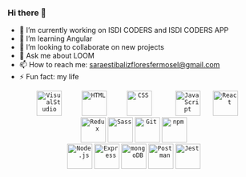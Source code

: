 ### Hi there 👋

- 🔭 I’m currently working on ISDI CODERS and ISDI CODERS APP
- 🌱 I’m learning Angular
- 👯 I’m looking to collaborate on new projects
- 💬 Ask me about LOOM
- 📫 How to reach me: saraestibalizfloresfermosel@gmail.com
- ⚡ Fun fact: my life

<div align="center">
			<code>  <img height="50" src="https://user-images.githubusercontent.com/25181517/182618272-390ab138-7b29-44a0-85a2-62633957d815.png" alt="VisualStudio" title="VisualStudio" />   </code>
			<code>  <img height="50" src="https://user-images.githubusercontent.com/25181517/117447535-f00a3a00-af3d-11eb-89bf-45aaf56dbaf1.png" alt="HTML" title="HTML" />   </code>
		<code>  <img height="50" src="https://user-images.githubusercontent.com/25181517/183898674-75a4a1b1-f960-4ea9-abcb-637170a00a75.png" alt="CSS" title="CSS" />   </code>
		<code>   <img height="50" src="https://user-images.githubusercontent.com/25181517/117447155-6a868a00-af3d-11eb-9cfe-245df15c9f3f.png" alt="JavaScript" title="JavaScript" />   </code>
		<code><img height="50" src="https://user-images.githubusercontent.com/25181517/183897015-94a058a6-b86e-4e42-a37f-bf92061753e5.png" alt="React" title="React" /></code>
	</div>
	<div align="center">
		<code><img height="50" src="https://digital55.com/wp-content/uploads/2022/01/Cuando_y_por_que_debo_usar_redux_en_mis_proyectos_frontend.jpg" alt="Redux" title="Redux" /></code>
		<code><img height="50" src="https://user-images.githubusercontent.com/25181517/183577242-5081ea3b-7a3c-419b-9b81-014bf32e2e69.png" alt="Sass" title="Sass" /></code>
		<code><img height="50" src="https://user-images.githubusercontent.com/25181517/117364277-fc4eb280-aebd-11eb-8769-a3583c6a2037.png" alt="Git" title="Git" /></code>
		<code><img height="50" src="https://user-images.githubusercontent.com/25181517/121401671-49102800-c959-11eb-9f6f-74d49a5e1774.png" alt="npm" title="npm" /></code>
	</div>
	<div align="center">
		<code><img height="50" src="https://user-images.githubusercontent.com/25181517/183568594-85e280a7-0d7e-4d1a-9028-c8c2209e073c.png" alt="Node.js" title="Node.js" /></code>
		<code><img height="50" src="https://user-images.githubusercontent.com/25181517/183859966-a3462d8d-1bc7-4880-b353-e2cbed900ed6.png" alt="Express" title="Express" /></code>
		<code><img height="50" src="https://user-images.githubusercontent.com/25181517/182884177-d48a8579-2cd0-447a-b9a6-ffc7cb02560e.png" alt="mongoDB" title="mongoDB" /></code>
	<code><img height="50" src="https://cdn.worldvectorlogo.com/logos/postman.svg" alt="Postman" title="Postman" /></code>
	<code><img height="50" src="https://viget.imgix.net/jest.png?auto=format%2Ccompress&crop=focalpoint&fit=crop&fp-x=0.5&fp-y=0.5&ixlib=php-2.1.1&q=90&s=882391e6854c3c621bcdc2df1c80c2e7" alt="Jest" title="Jest" /></code>
	
</div>
